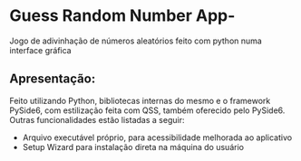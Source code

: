 # Guess Random Number App-
Jogo de adivinhação de números aleatórios feito com python numa interface gráfica

## Apresentação:

Feito utilizando Python, bibliotecas internas do mesmo e o framework PySide6, com estilização feita com QSS, também oferecido pelo PySide6. Outras funcionalidades estão listadas a seguir:

* Arquivo executável próprio, para acessibilidade melhorada ao aplicativo
* Setup Wizard para instalação direta na máquina do usuário
